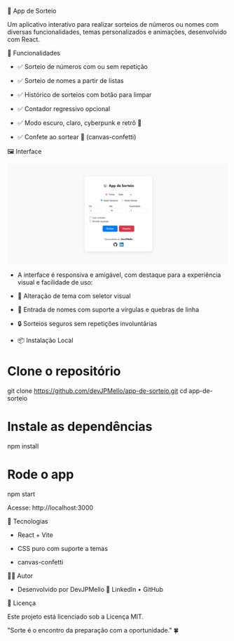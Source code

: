 🎲 App de Sorteio

Um aplicativo interativo para realizar sorteios de números ou nomes com diversas funcionalidades, temas personalizados e animações, desenvolvido com React.

🚀 Funcionalidades

- ✅ Sorteio de números com ou sem repetição

- ✅ Sorteio de nomes a partir de listas

- ✅ Histórico de sorteios com botão para limpar

- ✅ Contador regressivo opcional

- ✅ Modo escuro, claro, cyberpunk e retrô 🌈

- ✅ Confete ao sortear 🎉 (canvas-confetti)

🖼️ Interface

![Sorteio em ação](public/image.png)

- A interface é responsiva e amigável, com destaque para a experiência visual e facilidade de uso:

- 🎨 Alteração de tema com seletor visual

- 🧾 Entrada de nomes com suporte a vírgulas e quebras de linha

- 🔒 Sorteios seguros sem repetições involuntárias

- 📦 Instalação Local

# Clone o repositório
git clone https://github.com/devJPMello/app-de-sorteio.git
cd app-de-sorteio

# Instale as dependências
npm install

# Rode o app
npm start

Acesse: http://localhost:3000

🔧 Tecnologias

- React + Vite

- CSS puro com suporte a temas

- canvas-confetti


👨‍💻 Autor

- Desenvolvido por DevJPMello
🔗 LinkedIn • GitHub

📄 Licença

Este projeto está licenciado sob a Licença MIT.

"Sorte é o encontro da preparação com a oportunidade." 🍀